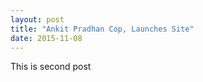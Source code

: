 ```yaml
---
layout: post
title: "Ankit Pradhan Cop, Launches Site"
date: 2015-11-08
---
```


This is second post
